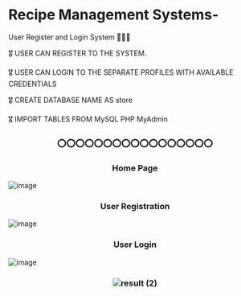 # Recipe Management Systems-
User Register and Login System 🏅🏅🏅


🎖️ USER CAN REGISTER TO THE SYSTEM.

🎖️ USER CAN LOGIN TO THE SEPARATE PROFILES WITH AVAILABLE CREDENTIALS 

🎖️ CREATE DATABASE NAME AS store 

🎖️ IMPORT TABLES FROM MySQL PHP MyAdmin

<h3 text align="center">⭕️⭕️⭕️⭕️⭕️⭕️⭕️⭕️⭕️⭕️⭕️⭕️⭕️⭕️⭕️⭕️⭕️</h3> 




<h3 text align="center">Home Page
</h3> 

![image](https://user-images.githubusercontent.com/99266866/205843806-ff2f5f2f-0683-4c4e-b9e1-830389b2500b.png)

<h3 text align="center">
User Registration
</h3> 

![image](https://user-images.githubusercontent.com/99266866/205843263-1e23ae7c-ed78-4e0a-83b8-a985c9d19d84.png)

<h3 text align="center">
User Login
</h3> 

![image](https://user-images.githubusercontent.com/99266866/205843312-9b19d46b-58d1-4ad2-aea7-bd25cf62e757.png)


<h3 text align="center">



![result (2)](https://user-images.githubusercontent.com/99266866/205849661-11f6cca7-b6cd-4738-99ca-9f71b2018f52.gif)

</h3> 
